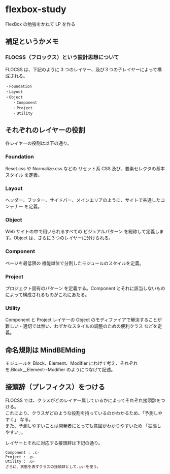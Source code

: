 # flexbox-study

FlexBox の勉強をかねて LP を作る

## 補足というかメモ

### FLOCSS（フロックス）という設計思想について

FLOCSS は、下記のように 3 つのレイヤー、及び３つの子レイヤーによって構成される。

```
・Foundation
・Layout
・Object
　　・Component
　　・Project
　　・Utility
```

## それぞれのレイヤーの役割

各レイヤーの役割は以下の通り。

### Foundation

Reset.css や Normalize.css などの リセット系 CSS 及び、要素セレクタの基本スタイル を定義。

### Layout

ヘッダー、フッター、サイドバー、メインエリアのように、サイトで共通したコンテナー を定義。

### Object

Web サイトの中で用いられるすべての ビジュアルパターン を総称して定義します。Object は、さらに３つのレイヤーに分けられる。

### Component

ページを最低限の 機能単位で分割したモジュールのスタイルを定義。

### Project

プロジェクト固有のパターン を定義する。Component とそれに該当しないものによって構成されるものがこれにあたる。

### Utility

Component と Project レイヤーの Object のモディファイアで解決することが難しい・適切では無い、わずかなスタイルの調整のための便利クラス などを定義。

## 命名規則は MindBEMding

モジュールを Block、Element、Modifier にわけて考え、それぞれを.Block\_\_Element--Modifier のようにつなげて記述。

## 接頭辞（プレフィクス）をつける

FLOCSS では、クラスがどのレイヤー属しているかによってそれぞれ接頭辞をつける。  
これにより、クラスがどのような役割を持っているのかわかるため、「予測しやすく」 なる。  
また、予測しやすいことは開発者にとっても意図がわかりやすいため 「拡張しやすい」。

レイヤーとそれに対応する接頭辞は下記の通り。

```
Component : .c-
Project : .p-
Utility : .u-
さらに、状態を表すクラスの接頭辞として.is-を使う。
```
